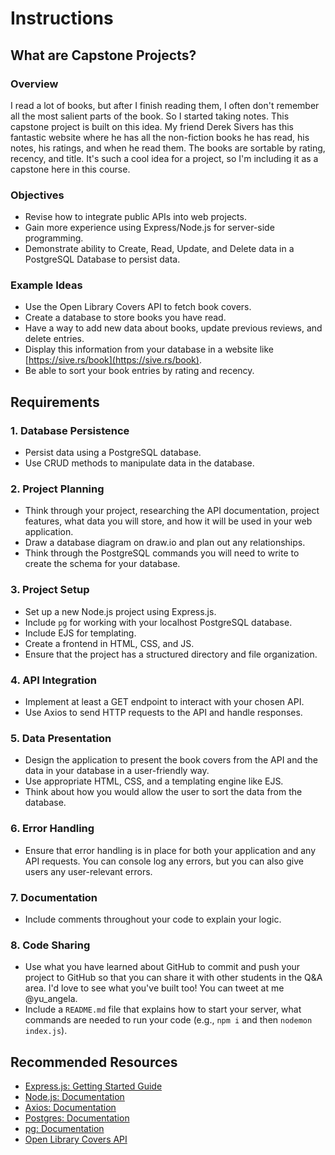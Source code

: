 # Instructions

## What are Capstone Projects?

### Overview
I read a lot of books, but after I finish reading them, I often don't remember all the most salient parts of the book. So I started taking notes. This capstone project is built on this idea. My friend Derek Sivers has this fantastic website where he has all the non-fiction books he has read, his notes, his ratings, and when he read them. The books are sortable by rating, recency, and title. It's such a cool idea for a project, so I'm including it as a capstone here in this course.

### Objectives
- Revise how to integrate public APIs into web projects.
- Gain more experience using Express/Node.js for server-side programming.
- Demonstrate ability to Create, Read, Update, and Delete data in a PostgreSQL Database to persist data.

### Example Ideas
- Use the Open Library Covers API to fetch book covers.
- Create a database to store books you have read.
- Have a way to add new data about books, update previous reviews, and delete entries.
- Display this information from your database in a website like [https://sive.rs/book](https://sive.rs/book).
- Be able to sort your book entries by rating and recency.

## Requirements

### 1. Database Persistence
- Persist data using a PostgreSQL database.
- Use CRUD methods to manipulate data in the database.

### 2. Project Planning
- Think through your project, researching the API documentation, project features, what data you will store, and how it will be used in your web application.
- Draw a database diagram on draw.io and plan out any relationships.
- Think through the PostgreSQL commands you will need to write to create the schema for your database.

### 3. Project Setup
- Set up a new Node.js project using Express.js.
- Include `pg` for working with your localhost PostgreSQL database.
- Include EJS for templating.
- Create a frontend in HTML, CSS, and JS.
- Ensure that the project has a structured directory and file organization.

### 4. API Integration
- Implement at least a GET endpoint to interact with your chosen API.
- Use Axios to send HTTP requests to the API and handle responses.

### 5. Data Presentation
- Design the application to present the book covers from the API and the data in your database in a user-friendly way.
- Use appropriate HTML, CSS, and a templating engine like EJS.
- Think about how you would allow the user to sort the data from the database.

### 6. Error Handling
- Ensure that error handling is in place for both your application and any API requests. You can console log any errors, but you can also give users any user-relevant errors.

### 7. Documentation
- Include comments throughout your code to explain your logic.

### 8. Code Sharing
- Use what you have learned about GitHub to commit and push your project to GitHub so that you can share it with other students in the Q&A area. I'd love to see what you've built too! You can tweet at me @yu_angela.
- Include a `README.md` file that explains how to start your server, what commands are needed to run your code (e.g., `npm i` and then `nodemon index.js`).

## Recommended Resources
- [Express.js: Getting Started Guide](https://expressjs.com/en/starter/installing.html)
- [Node.js: Documentation](https://nodejs.org/en/docs/)
- [Axios: Documentation](https://axios-http.com/docs/intro)
- [Postgres: Documentation](https://www.postgresql.org/docs/)
- [pg: Documentation](https://node-postgres.com/)
- [Open Library Covers API](https://openlibrary.org/dev/docs/api/covers)
